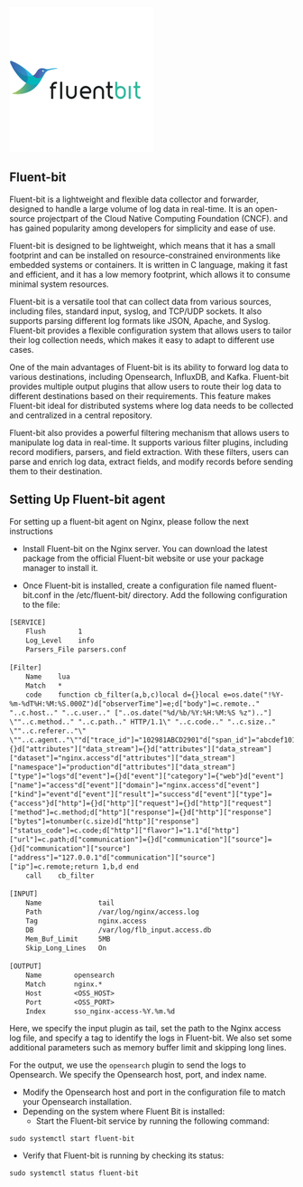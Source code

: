 ![](fluentbit.png)

## Fluent-bit 

Fluent-bit is a lightweight and flexible data collector and forwarder, designed to handle a large volume of log data in real-time.
It is an open-source projectpart of the Cloud Native Computing Foundation (CNCF). and has gained popularity among developers for simplicity and ease of use.

Fluent-bit is designed to be lightweight, which means that it has a small footprint and can be installed on resource-constrained environments like embedded systems or containers. It is written in C language, making it fast and efficient, and it has a low memory footprint, which allows it to consume minimal system resources.

Fluent-bit is a versatile tool that can collect data from various sources, including files, standard input, syslog, and TCP/UDP sockets. It also supports parsing different log formats like JSON, Apache, and Syslog. Fluent-bit provides a flexible configuration system that allows users to tailor their log collection needs, which makes it easy to adapt to different use cases.

One of the main advantages of Fluent-bit is its ability to forward log data to various destinations, including Opensearch, InfluxDB, and Kafka. Fluent-bit provides multiple output plugins that allow users to route their log data to different destinations based on their requirements. This feature makes Fluent-bit ideal for distributed systems where log data needs to be collected and centralized in a central repository.

Fluent-bit also provides a powerful filtering mechanism that allows users to manipulate log data in real-time. It supports various filter plugins, including record modifiers, parsers, and field extraction. With these filters, users can parse and enrich log data, extract fields, and modify records before sending them to their destination.

## Setting Up Fluent-bit agent 

For setting up a fluent-bit agent on Nginx, please follow the next instructions

- Install Fluent-bit on the Nginx server. You can download the latest package from the official Fluent-bit website or use your package manager to install it.

- Once Fluent-bit is installed, create a configuration file named fluent-bit.conf in the /etc/fluent-bit/ directory. Add the following configuration to the file:

```text
[SERVICE]
    Flush        1
    Log_Level    info
    Parsers_File parsers.conf

[Filter]
    Name    lua
    Match   *
    code    function cb_filter(a,b,c)local d={}local e=os.date("!%Y-%m-%dT%H:%M:%S.000Z")d["observerTime"]=e;d["body"]=c.remote.." "..c.host.." "..c.user.." ["..os.date("%d/%b/%Y:%H:%M:%S %z").."] \""..c.method.." "..c.path.." HTTP/1.1\" "..c.code.." "..c.size.." \""..c.referer.."\" \""..c.agent.."\""d["trace_id"]="102981ABCD2901"d["span_id"]="abcdef1010"d["attributes"]={}d["attributes"]["data_stream"]={}d["attributes"]["data_stream"]["dataset"]="nginx.access"d["attributes"]["data_stream"]["namespace"]="production"d["attributes"]["data_stream"]["type"]="logs"d["event"]={}d["event"]["category"]={"web"}d["event"]["name"]="access"d["event"]["domain"]="nginx.access"d["event"]["kind"]="event"d["event"]["result"]="success"d["event"]["type"]={"access"}d["http"]={}d["http"]["request"]={}d["http"]["request"]["method"]=c.method;d["http"]["response"]={}d["http"]["response"]["bytes"]=tonumber(c.size)d["http"]["response"]["status_code"]=c.code;d["http"]["flavor"]="1.1"d["http"]["url"]=c.path;d["communication"]={}d["communication"]["source"]={}d["communication"]["source"]["address"]="127.0.0.1"d["communication"]["source"]["ip"]=c.remote;return 1,b,d end
    call    cb_filter

[INPUT]
    Name              tail
    Path              /var/log/nginx/access.log
    Tag               nginx.access
    DB                /var/log/flb_input.access.db
    Mem_Buf_Limit     5MB
    Skip_Long_Lines   On

[OUTPUT]
    Name        opensearch
    Match       nginx.*
    Host        <OSS_HOST>
    Port        <OSS_PORT>
    Index       sso_nginx-access-%Y.%m.%d
```
Here, we specify the input plugin as tail, set the path to the Nginx access log file, and specify a tag to identify the logs in Fluent-bit. We also set some additional parameters such as memory buffer limit and skipping long lines.

For the output, we use the `opensearch` plugin to send the logs to Opensearch. We specify the Opensearch host, port, and index name.

   - Modify the Opensearch host and port in the configuration file to match your Opensearch installation.
   - Depending on the system where Fluent Bit is installed:
     - Start the Fluent-bit service by running the following command:

```text
sudo systemctl start fluent-bit
```
- Verify that Fluent-bit is running by checking its status:
```text
sudo systemctl status fluent-bit
```